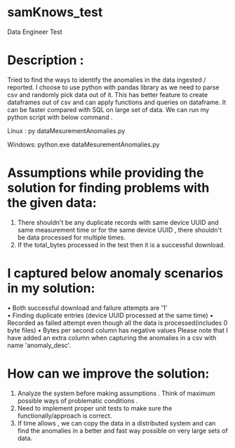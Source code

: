 # samKnows_test
Data Engineer Test

# Description :
Tried to find the ways to identify the anomalies in the data ingested / reported. I choose to use python with pandas library as we need to parse csv and randomly pick data out of it. This has better feature to create dataframes out of csv and can apply functions and queries on dataframe. It can be faster compared with SQL on large set of data. We can run my python script with below command .

Linux :
py dataMesurementAnomalies.py

Windows:
python.exe dataMesurementAnomalies.py

# Assumptions while providing the solution for finding problems with the given data:
1.	There shouldn't be any duplicate records with same device UUID and same measurement time or for the same device UUID , there shouldn't be data processed for multiple times.
2.	If the total_bytes processed in the test then it is a successful download.
 
# I captured below anomaly scenarios in my solution:
•	Both successful download  and failure attempts are '1'  
•	Finding duplicate entries (device UUID processed at the same time)
•	Recorded as failed attempt even though all the data is processed(includes 0 byte files)
•	Bytes per second column has negative values
Please note that I have added an extra column when capturing the anomalies in a csv with name 'anomaly_desc'. 


# How can we improve the solution:
1. Analyze the system before making assumptions . Think of maximum possible ways of problematic conditions .
2. Need to implement proper unit tests to  make sure the functionally/approach is correct. 
3. If time allows , we can copy the data in a distributed system and can find the anomalies in a better and fast way possible on very large sets of data.

